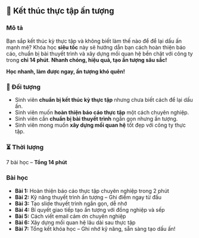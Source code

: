 ## 📌 Kết thúc thực tập ấn tượng  

### Mô tả  
Bạn sắp kết thúc kỳ thực tập và không biết làm thế nào để để lại dấu ấn mạnh mẽ? Khóa học **siêu tốc** này sẽ hướng dẫn bạn cách hoàn thiện báo cáo, chuẩn bị bài thuyết trình và xây dựng mối quan hệ bền chặt với công ty trong **chỉ 14 phút**. **Nhanh chóng, hiệu quả, tạo ấn tượng sâu sắc!**  

**Học nhanh, làm được ngay, ấn tượng khó quên!**  


### 🎯 Đối tượng  
- Sinh viên **chuẩn bị kết thúc kỳ thực tập** nhưng chưa biết cách để lại dấu ấn.  
- Sinh viên muốn **hoàn thiện báo cáo thực tập** một cách chuyên nghiệp.  
- Sinh viên cần **chuẩn bị bài thuyết trình** ngắn gọn nhưng ấn tượng.  
- Sinh viên mong muốn **xây dựng mối quan hệ** tốt đẹp với công ty thực tập.  


### ⏳ Thời lượng  
7 bài học – **Tổng 14 phút**  


### Bài học  
- **Bài 1:** Hoàn thiện báo cáo thực tập chuyên nghiệp trong 2 phút  
- **Bài 2:** Kỹ năng thuyết trình ấn tượng – Ghi điểm ngay từ đầu  
- **Bài 3:** Tạo slide thuyết trình ngắn gọn, dễ nhớ  
- **Bài 4:** Bí quyết giao tiếp tạo ấn tượng với đồng nghiệp và sếp  
- **Bài 5:** Cách viết email cảm ơn chuyên nghiệp  
- **Bài 6:** Xây dựng mối quan hệ lâu dài sau thực tập  
- **Bài 7:** Tổng kết khóa học – Ghi nhớ kỹ năng, sẵn sàng tạo dấu ấn!